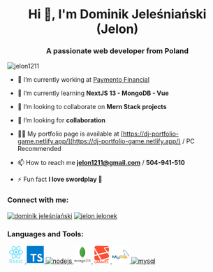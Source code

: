 <h1 align="center">Hi 👋, I'm Dominik Jeleśniański (Jelon)</h1>
<h3 align="center">A passionate web developer from Poland</h3>

<p align="left"> <img src="https://komarev.com/ghpvc/?username=jelon1211&label=Profile%20views&color=0e75b6&style=flat" alt="jelon1211" /> </p>

- 🔭 I’m currently working at [Paymento Financial](https://paymento.eu/pl/)

- 🌱 I’m currently learning **NextJS 13 - MongoDB - Vue**

- 👯 I’m looking to collaborate on **Mern Stack projects**

- 🤝 I’m looking for **collaboration**

- 👨‍💻 My portfolio page is available at [https://dj-portfolio-game.netlify.app/](https://dj-portfolio-game.netlify.app/) / PC Recommended

- 📫 How to reach me **jelon1211@gmail.com** / **504-941-510**

- ⚡ Fun fact **I love swordplay 🤺**

<h3 align="left">Connect with me:</h3>
<p align="left">
<a href="https://linkedin.com/in/dominik jeleśniański" target="blank"><img align="center" src="https://raw.githubusercontent.com/rahuldkjain/github-profile-readme-generator/master/src/images/icons/Social/linked-in-alt.svg" alt="dominik jeleśniański" height="30" width="40" /></a>
<a href="https://fb.com/jelon jelonek" target="blank"><img align="center" src="https://raw.githubusercontent.com/rahuldkjain/github-profile-readme-generator/master/src/images/icons/Social/facebook.svg" alt="jelon jelonek" height="30" width="40" /></a>
</p>

<h3 align="left">Languages and Tools:</h3>
<p align="left"> 
<a href="https://reactjs.org/" target="_blank" rel="noreferrer"> <img src="https://raw.githubusercontent.com/devicons/devicon/master/icons/react/react-original-wordmark.svg" alt="react" width="40" height="40"/> </a> 
<a href="https://www.typescriptlang.org/" target="_blank" rel="noreferrer"> <img src="https://raw.githubusercontent.com/devicons/devicon/master/icons/typescript/typescript-original.svg" alt="typescript" width="40" height="40"/> </a> 
<a href="https://nodejs.org" target="_blank" rel="noreferrer"> <img src="https://nodejs.org/static/images/logo.svg" alt="nodejs" width="40" height="40"/> </a> 
<a href="https://www.mongodb.com/" target="_blank" rel="noreferrer"> <img src="https://raw.githubusercontent.com/devicons/devicon/master/icons/mongodb/mongodb-original-wordmark.svg" alt="mongodb" width="40" height="40"/> </a> 
<a href="https://laravel.com/" target="_blank" rel="noreferrer"> <img src="https://raw.githubusercontent.com/devicons/devicon/master/icons/laravel/laravel-plain-wordmark.svg" alt="laravel" width="40" height="40"/> </a>
<a href="https://www.mysql.com/" target="_blank" rel="noreferrer"> <img src="https://raw.githubusercontent.com/devicons/devicon/master/icons/mysql/mysql-original-wordmark.svg" alt="mysql" width="40" height="40"/> </a>
<a href="https://www.mysql.com/" target="_blank" rel="noreferrer"> <img src="https://avatars.githubusercontent.com/u/6128107?s=200&v=4" alt="mysql" width="40" height="40"/> </a>
 </p>
